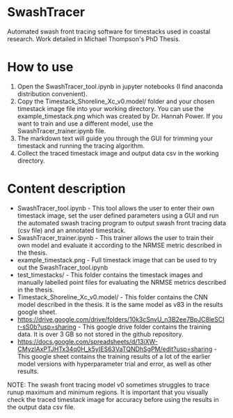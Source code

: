 # SwashTracer
Automated swash front tracing software for timestacks used in coastal research. Work detailed in Michael Thompson's PhD Thesis. 

# How to use
1. Open the SwashTracer_tool.ipynb in jupyter notebooks (I find anaconda distribution convenient).
2. Copy the Timestack_Shoreline_Xc_v0.model/ folder and your chosen timestack image file into your working directory. You can use the example_timestack.png which was created by Dr. Hannah Power. If you want to train and use a different model, use the SwashTracer_trainer.ipynb file.
3. The markdown text will guide you through the GUI for trimming your timestack and running the tracing algorithm.
4. Collect the traced timestack image and output data csv in the working directory.

# Content description
- SwashTracer_tool.ipynb - This tool allows the user to enter their own timestack image, set the user defined parameters using a GUI and run the automated swash tracing program to output swash front tracing data (csv file) and an annotated timestack.
- SwashTracer_trainer.ipynb - This trainer allows the user to train their own model and evaluate it according to the NRMSE metric described in the thesis.
- example_timestack.png - Full timestack image that can be used to try out the SwashTracer_tool.ipynb
- test_timestacks/ - This folder contains the timestack images and manually labelled point files for evaluating the NRMSE metrics described in the thesis.
- Timestack_Shoreline_Xc_v0.model/ - This folder contains the CNN model described in the thesis. It is the same model as v83 in the results google sheet.
- https://drive.google.com/drive/folders/10k3cSnvU_n3B2ee7BpJC8leSCIr-sS0b?usp=sharing - This google drive folder contains the training data. It is over 3 GB so not stored in the github repository.
- https://docs.google.com/spreadsheets/d/13iXW-CMyzlAxPTJHTx34q0H_k5yIES63VaTQNDhSgPM/edit?usp=sharing - This google sheet contains the training results of a lot of the earlier model versions with hyperparameter trial and error, as well as other results.

NOTE: The swash front tracing model v0 sometimes struggles to trace runup maximum and minimum regions. It is important that you visually check the traced timestack image for accuracy before using the results in the output data csv file.
